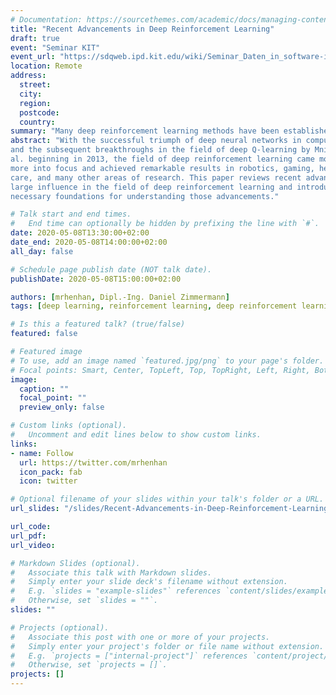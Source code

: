 ```yaml
---
# Documentation: https://sourcethemes.com/academic/docs/managing-content/
title: "Recent Advancements in Deep Reinforcement Learning"
draft: true
event: "Seminar KIT"
event_url: "https://sdqweb.ipd.kit.edu/wiki/Seminar_Daten_in_software-intensiven_technischen_Systemen_%E2%80%93_Modellierung_%E2%80%93_Analyse_%E2%80%93_Schutz_WS19/20"
location: Remote
address:
  street:
  city:
  region:
  postcode:
  country:
summary: "Many deep reinforcement learning methods have been established for the development of autonomous AI-agents. This talk introduces deep reinforcement learning as combination of deep learning and reinforcement learning and highlights a selection of noteworthy advancements since Mnih et al. introduced Deep Q-learning."
abstract: "With the successful triumph of deep neural networks in computer vision
and the subsequent breakthroughs in the field of deep Q-learning by Mnih et
al. beginning in 2013, the field of deep reinforcement learning came more and
more into focus and achieved remarkable results in robotics, gaming, health
care, and many other areas of research. This paper reviews recent advances of
large influence in the field of deep reinforcement learning and introduces the
necessary foundations for understanding those advancements."

# Talk start and end times.
#   End time can optionally be hidden by prefixing the line with `#`.
date: 2020-05-08T13:30:00+02:00
date_end: 2020-05-08T14:00:00+02:00
all_day: false

# Schedule page publish date (NOT talk date).
publishDate: 2020-05-08T15:00:00+02:00

authors: [mrhenhan, Dipl.-Ing. Daniel Zimmermann]
tags: [deep learning, reinforcement learning, deep reinforcement learning, neural networks, machine learning, AI-agents, Deep Q-learning]

# Is this a featured talk? (true/false)
featured: false

# Featured image
# To use, add an image named `featured.jpg/png` to your page's folder. 
# Focal points: Smart, Center, TopLeft, Top, TopRight, Left, Right, BottomLeft, Bottom, BottomRight.
image:
  caption: ""
  focal_point: ""
  preview_only: false

# Custom links (optional).
#   Uncomment and edit lines below to show custom links.
links:
- name: Follow
  url: https://twitter.com/mrhenhan
  icon_pack: fab
  icon: twitter

# Optional filename of your slides within your talk's folder or a URL.
url_slides: "/slides/Recent-Advancements-in-Deep-Reinforcement-Learning/Recent-Advancements-in-Deep-Reinforcement-Learning.html"

url_code:
url_pdf:
url_video:

# Markdown Slides (optional).
#   Associate this talk with Markdown slides.
#   Simply enter your slide deck's filename without extension.
#   E.g. `slides = "example-slides"` references `content/slides/example-slides.md`.
#   Otherwise, set `slides = ""`.
slides: ""

# Projects (optional).
#   Associate this post with one or more of your projects.
#   Simply enter your project's folder or file name without extension.
#   E.g. `projects = ["internal-project"]` references `content/project/deep-learning/index.md`.
#   Otherwise, set `projects = []`.
projects: []
---
```

